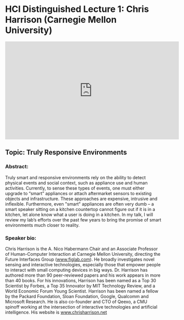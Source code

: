 
# HCI Distinguished Lecture 1: Chris Harrison (Carnegie Mellon University)

<iframe width="560" height="315" src="https://www.youtube.com/embed/3fmN2PoXbOQ?start=636" frameborder="0" allow="accelerometer; autoplay; clipboard-write; encrypted-media; gyroscope; picture-in-picture" allowfullscreen></iframe>

## Topic: Truly Responsive Environments

### Abstract:
Truly smart and responsive environments rely on the ability to detect physical events and social context, such as appliance use and human activities. Currently, to sense these types of events, one must either upgrade to “smart” appliances or attach aftermarket sensors to existing objects and infrastructure. These approaches are expensive, intrusive and inflexible. Furthermore, even "smart" appliances are often very dumb – a smart speaker sitting on a kitchen countertop cannot figure out if it is in a kitchen, let alone know what a user is doing in a kitchen. In my talk, I will review my lab’s efforts over the past few years to bring the promise of smart environments much closer to reality.

### Speaker bio:
Chris Harrison is the A. Nico Habermann Chair and an Associate Professor of Human-Computer Interaction at Carnegie Mellon University, directing the Future Interfaces Group (www.figlab.com). He broadly investigates novel sensing and interactive technologies, especially those that empower people to interact with small computing devices in big ways. Dr. Harrison has authored more than 90 peer-reviewed papers and his work appears in more than 40 books. For his innovations, Harrison has been named as a Top 30 Scientist by Forbes, a Top 35 Innovator by MIT Technology Review, and a World Economic Forum Young Scientist. Harrison has been named a fellow by the Packard Foundation, Sloan Foundation, Google, Qualcomm and Microsoft Research. He is also co-founder and CTO of Qeexo, a CMU spinoff working at the intersection of interactive technologies and artificial intelligence. His website is www.chrisharrison.net
